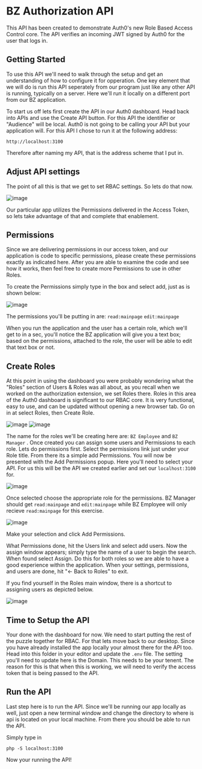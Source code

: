 # BZ Authorization API

This API has been created to demonstrate Auth0's new Role Based Access Control core.  The API verifies an incoming JWT signed by Auth0 for the user that logs in. 

## Getting Started

To use this API we'll need to walk through the setup and get an understanding of how to configure it for opperation.  One key element that we will do is run this API seperately from our program just like any other API is running, typically on a server.  Here we'll run it locally on a different port from our BZ application.

To start us off lets first create the API in our Auth0 dashboard.  Head back into APIs and use the Create API button.  For this API the identifier or "Audience" will be local.  Auth0 is not going to be calling your API but your application will.  For this API I chose to run it at the following address:

```http://localhost:3100```

Therefore after naming my API, that is the address scheme that I put in. 

## Adjust API settings

The point of all this is that we get to set RBAC settings.  So lets do that now.  

![image](https://user-images.githubusercontent.com/51866741/60689198-90d5cd00-9e6f-11e9-89c4-cae044482d27.png)

Our particular app utilizes the Permissions delivered in the Access Token, so lets take advantage of that and complete that enablement.  

## Permissions

Since we are delivering permissions in our access token, and our application is code to specific permissions, please create these permissions exactly as indicated here.  After you are able to examine the code and see how it works, then feel free to create more Permissions to use in other Roles.  

To create the Permissions simply type in the box and select add, just as is shown below:

![image](https://user-images.githubusercontent.com/51866741/60689337-363d7080-9e71-11e9-9dc9-091a3dc16570.png)

The permissions you'll be putting in are:
```read:mainpage```
```edit:mainpage```

When you run the application and the user has a certain role, which we'll get to in a sec, you'll notice the BZ application will give you a text box; based on the permissions, attached to the role, the user will be able to edit that text box or not.

## Create Roles

At this point in using the dashboard you were probably wondering what the "Roles" section of Users & Roles was all about, as you recall when we worked on the authorization extension, we set Roles there.  Roles in this area of the Auth0 dashboard is significant to our RBAC core.  It is very functional, easy to use, and can be updated without opening a new browser tab.  Go on in at select Roles, then Create Role.

![image](https://user-images.githubusercontent.com/51866741/60698721-9b12be00-9ea5-11e9-9135-5bb162913810.png)
![image](https://user-images.githubusercontent.com/51866741/60698742-b1207e80-9ea5-11e9-870f-3669089ff9c5.png)

The name for the roles we'll be creating here are: 
```BZ Employee```
 and 
```BZ Manager```
.  Once created you can assign some users and Permissions to each role.  Lets do permissions first.  Select the permissions link just under your Role title.  From there its a simple add Permissions.  You will now be presented with the Add Permissions popup.  Here you'll need to select your API.  For us this will be the API we created earlier and set our ```localhost:3100``` for.

![image](https://user-images.githubusercontent.com/51866741/60699395-808e1400-9ea8-11e9-93f4-609a827abc81.png)

Once selected choose the appropriate role for the permissions.  BZ Manager should get ```read:mainpage``` and ```edit:mainpage``` while BZ Employee will only recieve ```read:mainpage``` for this exercise.

![image](https://user-images.githubusercontent.com/51866741/60699525-22156580-9ea9-11e9-9a15-385575e89725.png)

Make your selection and click Add Permissions.

What Permissions done, hit the Users link and select add users.  Now the assign window appears; simply type the name of a user to begin the search.  When found select Assign.  Do this for both roles so we are able to have a good experience within the application.  When your settings, permissions, and users are done, hit "<- Back to Roles" to exit.  

If you find yourself in the Roles main window, there is a shortcut to assigning users as depicted below.

![image](https://user-images.githubusercontent.com/51866741/60698890-64897300-9ea6-11e9-8e8b-71b138b0d685.png)

## Time to Setup the API

Your done with the dashboard for now.  We need to start putting the rest of the puzzle together for RBAC.  For that lets move back to our desktop.  Since you have already installed the app locally your almost there for the API too.  Head into this folder in your editor and update the ```.env``` file.  The setting you'll need to update here is the Domain.  This needs to be your tenent.  The reason for this is that when this is working, we will need to verify the access token that is being passed to the API.  

## Run the API

Last step here is to run the API.  Since we'll be running our app locally as well, just open a new terminal window and change the directory to where is api is located on your local machine.  From there you should be able to run the API.

Simply type in

```php -S localhost:3100```

Now your running the API!
